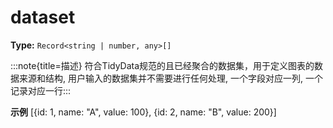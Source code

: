 # dataset

**Type:** `Record<string | number, any>[]`

:::note{title=描述}
符合TidyData规范的且已经聚合的数据集，用于定义图表的数据来源和结构, 用户输入的数据集并不需要进行任何处理, 一个字段对应一列, 一个记录对应一行:::

**示例**
[{id: 1, name: "A", value: 100}, {id: 2, name: "B", value: 200}]


